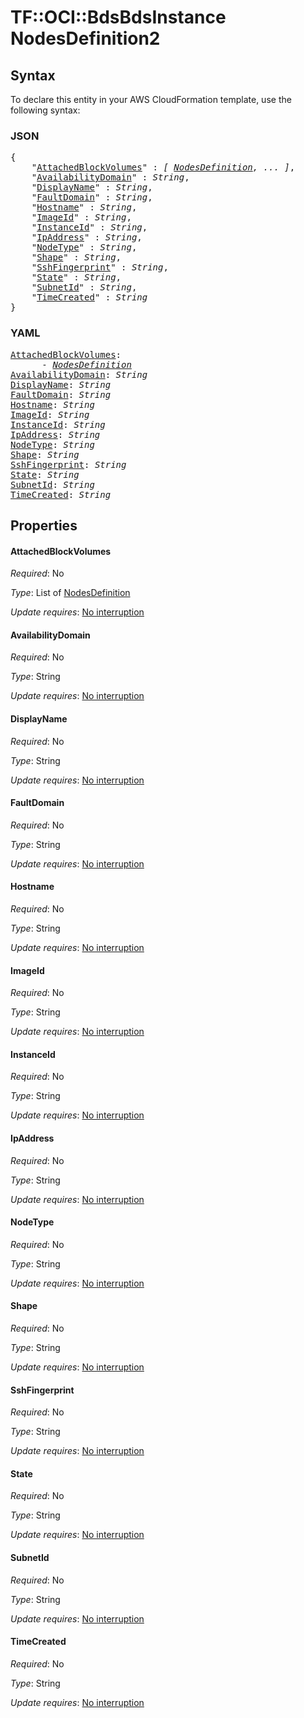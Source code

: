 # TF::OCI::BdsBdsInstance NodesDefinition2

## Syntax

To declare this entity in your AWS CloudFormation template, use the following syntax:

### JSON

<pre>
{
    "<a href="#attachedblockvolumes" title="AttachedBlockVolumes">AttachedBlockVolumes</a>" : <i>[ <a href="nodesdefinition.md">NodesDefinition</a>, ... ]</i>,
    "<a href="#availabilitydomain" title="AvailabilityDomain">AvailabilityDomain</a>" : <i>String</i>,
    "<a href="#displayname" title="DisplayName">DisplayName</a>" : <i>String</i>,
    "<a href="#faultdomain" title="FaultDomain">FaultDomain</a>" : <i>String</i>,
    "<a href="#hostname" title="Hostname">Hostname</a>" : <i>String</i>,
    "<a href="#imageid" title="ImageId">ImageId</a>" : <i>String</i>,
    "<a href="#instanceid" title="InstanceId">InstanceId</a>" : <i>String</i>,
    "<a href="#ipaddress" title="IpAddress">IpAddress</a>" : <i>String</i>,
    "<a href="#nodetype" title="NodeType">NodeType</a>" : <i>String</i>,
    "<a href="#shape" title="Shape">Shape</a>" : <i>String</i>,
    "<a href="#sshfingerprint" title="SshFingerprint">SshFingerprint</a>" : <i>String</i>,
    "<a href="#state" title="State">State</a>" : <i>String</i>,
    "<a href="#subnetid" title="SubnetId">SubnetId</a>" : <i>String</i>,
    "<a href="#timecreated" title="TimeCreated">TimeCreated</a>" : <i>String</i>
}
</pre>

### YAML

<pre>
<a href="#attachedblockvolumes" title="AttachedBlockVolumes">AttachedBlockVolumes</a>: <i>
      - <a href="nodesdefinition.md">NodesDefinition</a></i>
<a href="#availabilitydomain" title="AvailabilityDomain">AvailabilityDomain</a>: <i>String</i>
<a href="#displayname" title="DisplayName">DisplayName</a>: <i>String</i>
<a href="#faultdomain" title="FaultDomain">FaultDomain</a>: <i>String</i>
<a href="#hostname" title="Hostname">Hostname</a>: <i>String</i>
<a href="#imageid" title="ImageId">ImageId</a>: <i>String</i>
<a href="#instanceid" title="InstanceId">InstanceId</a>: <i>String</i>
<a href="#ipaddress" title="IpAddress">IpAddress</a>: <i>String</i>
<a href="#nodetype" title="NodeType">NodeType</a>: <i>String</i>
<a href="#shape" title="Shape">Shape</a>: <i>String</i>
<a href="#sshfingerprint" title="SshFingerprint">SshFingerprint</a>: <i>String</i>
<a href="#state" title="State">State</a>: <i>String</i>
<a href="#subnetid" title="SubnetId">SubnetId</a>: <i>String</i>
<a href="#timecreated" title="TimeCreated">TimeCreated</a>: <i>String</i>
</pre>

## Properties

#### AttachedBlockVolumes

_Required_: No

_Type_: List of <a href="nodesdefinition.md">NodesDefinition</a>

_Update requires_: [No interruption](https://docs.aws.amazon.com/AWSCloudFormation/latest/UserGuide/using-cfn-updating-stacks-update-behaviors.html#update-no-interrupt)

#### AvailabilityDomain

_Required_: No

_Type_: String

_Update requires_: [No interruption](https://docs.aws.amazon.com/AWSCloudFormation/latest/UserGuide/using-cfn-updating-stacks-update-behaviors.html#update-no-interrupt)

#### DisplayName

_Required_: No

_Type_: String

_Update requires_: [No interruption](https://docs.aws.amazon.com/AWSCloudFormation/latest/UserGuide/using-cfn-updating-stacks-update-behaviors.html#update-no-interrupt)

#### FaultDomain

_Required_: No

_Type_: String

_Update requires_: [No interruption](https://docs.aws.amazon.com/AWSCloudFormation/latest/UserGuide/using-cfn-updating-stacks-update-behaviors.html#update-no-interrupt)

#### Hostname

_Required_: No

_Type_: String

_Update requires_: [No interruption](https://docs.aws.amazon.com/AWSCloudFormation/latest/UserGuide/using-cfn-updating-stacks-update-behaviors.html#update-no-interrupt)

#### ImageId

_Required_: No

_Type_: String

_Update requires_: [No interruption](https://docs.aws.amazon.com/AWSCloudFormation/latest/UserGuide/using-cfn-updating-stacks-update-behaviors.html#update-no-interrupt)

#### InstanceId

_Required_: No

_Type_: String

_Update requires_: [No interruption](https://docs.aws.amazon.com/AWSCloudFormation/latest/UserGuide/using-cfn-updating-stacks-update-behaviors.html#update-no-interrupt)

#### IpAddress

_Required_: No

_Type_: String

_Update requires_: [No interruption](https://docs.aws.amazon.com/AWSCloudFormation/latest/UserGuide/using-cfn-updating-stacks-update-behaviors.html#update-no-interrupt)

#### NodeType

_Required_: No

_Type_: String

_Update requires_: [No interruption](https://docs.aws.amazon.com/AWSCloudFormation/latest/UserGuide/using-cfn-updating-stacks-update-behaviors.html#update-no-interrupt)

#### Shape

_Required_: No

_Type_: String

_Update requires_: [No interruption](https://docs.aws.amazon.com/AWSCloudFormation/latest/UserGuide/using-cfn-updating-stacks-update-behaviors.html#update-no-interrupt)

#### SshFingerprint

_Required_: No

_Type_: String

_Update requires_: [No interruption](https://docs.aws.amazon.com/AWSCloudFormation/latest/UserGuide/using-cfn-updating-stacks-update-behaviors.html#update-no-interrupt)

#### State

_Required_: No

_Type_: String

_Update requires_: [No interruption](https://docs.aws.amazon.com/AWSCloudFormation/latest/UserGuide/using-cfn-updating-stacks-update-behaviors.html#update-no-interrupt)

#### SubnetId

_Required_: No

_Type_: String

_Update requires_: [No interruption](https://docs.aws.amazon.com/AWSCloudFormation/latest/UserGuide/using-cfn-updating-stacks-update-behaviors.html#update-no-interrupt)

#### TimeCreated

_Required_: No

_Type_: String

_Update requires_: [No interruption](https://docs.aws.amazon.com/AWSCloudFormation/latest/UserGuide/using-cfn-updating-stacks-update-behaviors.html#update-no-interrupt)


